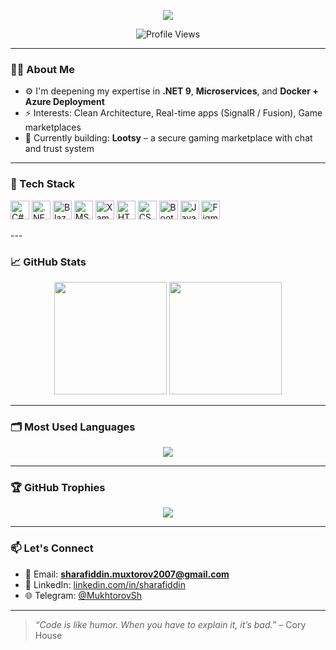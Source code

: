 <!-- Profilingizga animatsiyali banner qo'shish -->
<p align="center">
  <img src="https://readme-typing-svg.herokuapp.com?color=4CAF50&lines=Hi+there!+I'm+Sharafiddin+%F0%9F%91%8B;Full+Stack+.NET+Developer;Passionate+about+Blazor,+EF+Core,+Cloud;Building+Real+Projects+Daily+%F0%9F%93%9A" />
</p>

<p align="center">
  <img src="https://komarev.com/ghpvc/?username=SharafiddinMukhtorov&label=Profile%20views&color=0e75b6&style=flat" alt="Profile Views" />
</p>

---

### 👨‍💻 About Me

- ⚙️ I'm deepening my expertise in **.NET 9**, **Microservices**, and **Docker + Azure Deployment**
- ⚡ Interests: Clean Architecture, Real-time apps (SignalR / Fusion), Game marketplaces
- 🔭 Currently building: **Lootsy** – a secure gaming marketplace with chat and trust system

---

### 🧰 Tech Stack

<p align="left">
  <img src="https://cdn.jsdelivr.net/gh/devicons/devicon/icons/csharp/csharp-original.svg" height="30" alt="C#" title="C#" />
  <img src="https://cdn.jsdelivr.net/gh/devicons/devicon/icons/dot-net/dot-net-original.svg" height="30" alt=".NET" title=".NET" />
  <img src="https://cdn.jsdelivr.net/gh/devicons/devicon/icons/blazor/blazor-original.svg" height="30" alt="Blazor" title="Blazor" />
  <img src="https://cdn.jsdelivr.net/gh/devicons/devicon/icons/mysql/mysql-original.svg" height="30" alt="MS SQL" title="MS SQL" />
  <img src="https://cdn.jsdelivr.net/gh/devicons/devicon/icons/xamarin/xamarin-original.svg" height="30" alt="Xamarin" title="Xamarin" />
  <img src="https://cdn.jsdelivr.net/gh/devicons/devicon/icons/html5/html5-original.svg" height="30" alt="HTML5" title="HTML5" />
  <img src="https://cdn.jsdelivr.net/gh/devicons/devicon/icons/css3/css3-original.svg" height="30" alt="CSS3" title="CSS3" />
  <img src="https://cdn.jsdelivr.net/gh/devicons/devicon/icons/bootstrap/bootstrap-original.svg" height="30" alt="Bootstrap" title="Bootstrap" />
  <img src="https://cdn.jsdelivr.net/gh/devicons/devicon/icons/javascript/javascript-original.svg" height="30" alt="JavaScript" title="JavaScript" />
  <img src="https://cdn.jsdelivr.net/gh/devicons/devicon/icons/figma/figma-original.svg" height="30" alt="Figma" title="Figma" />
</p>
---

### 📈 GitHub Stats

<p align="center">
  <img src="https://github-readme-stats.vercel.app/api?username=SharafiddinMukhtorov&show_icons=true&theme=radical&count_private=true" height="180"/>
  <img src="https://github-readme-streak-stats.herokuapp.com/?user=SharafiddinMukhtorov&theme=radical" height="180"/>
</p>

---

### 🗂️ Most Used Languages

<p align="center">
  <img src="https://github-readme-stats.vercel.app/api/top-langs/?username=SharafiddinMukhtorov&layout=compact&langs_count=8&theme=radical" />
</p>

---

### 🏆 GitHub Trophies

<p align="center">
  <img src="https://github-profile-trophy.vercel.app/?username=SharafiddinMukhtorov&theme=radical&row=1&column=2" />
</p>

---

### 📫 Let's Connect

- 📧 Email: **sharafiddin.muxtorov2007@gmail.com**
- 💼 LinkedIn: [linkedin.com/in/sharafiddin](https://www.linkedin.com/in/sharafiddin-mukhtorov-376672274/)
- 🌐 Telegram: [@MukhtorovSh](https://t.me/MukhtorovSh)

---

> _“Code is like humor. When you have to explain it, it’s bad.”_ – Cory House
